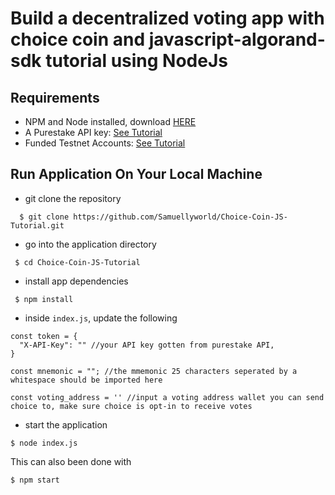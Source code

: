 # Build a decentralized voting app with choice coin and javascript-algorand-sdk tutorial using NodeJs

## Requirements

* NPM and Node installed, download [HERE](https://phoenixnap.com/kb/install-node-js-npm-on-windows)
* A Purestake API key: [See Tutorial](https://developer.algorand.org/tutorials/getting-started-purestake-api-service/)
* Funded Testnet Accounts: [See Tutorial](https://developer.algorand.org/tutorials/create-account-testnet-javascript/)

## Run Application On Your Local Machine

* git clone the repository

```
  $ git clone https://github.com/Samuellyworld/Choice-Coin-JS-Tutorial.git
```
* go into the application directory

```
 $ cd Choice-Coin-JS-Tutorial
```
* install app dependencies
```
 $ npm install
```
* inside `index.js`, update the following 
```
const token = {
  "X-API-Key": "" //your API key gotten from purestake API, 
}

const mnemonic = ""; //the mmemonic 25 characters seperated by a whitespace should be imported here

const voting_address = '' //input a voting address wallet you can send choice to, make sure choice is opt-in to receive votes

```
* start the application 
```
$ node index.js
```
This can also been done with
```
$ npm start
```